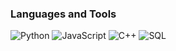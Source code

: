 ### Languages and Tools
![Python](https://img.shields.io/badge/-Python-130053?style=for-the-badge&logo=python&logoColor=3674A5)
![JavaScript](https://img.shields.io/badge/-JavaScript-130053?style=for-the-badge&logo=JavaScript&logoColor=E9D54D)
![C++](https://img.shields.io/badge/-C++-130053?style=for-the-badge&logo=C%2b%2b&logoColor=6296CC)
![SQL](https://img.shields.io/badge/-CQL-130053?style=for-the-badge&logo=mysql&logoColor=157EFB)